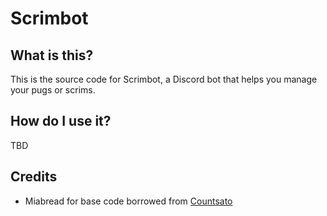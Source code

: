 # Scrimbot

## What is this?

This is the source code for Scrimbot, a Discord bot that helps you manage your pugs or scrims.

## How do I use it?

TBD

## Credits

- Miabread for base code borrowed from [Countsato](https://github.com/miabread/countsato)
